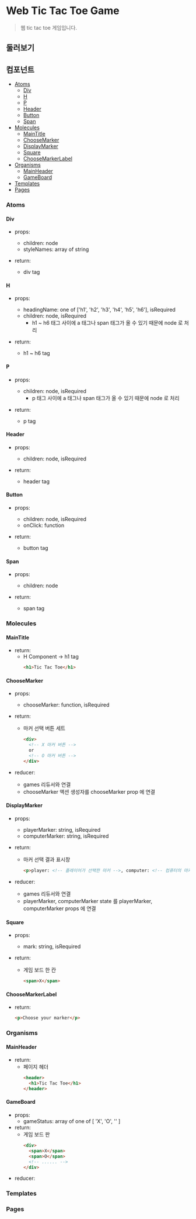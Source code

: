 # Web Tic Tac Toe Game
> 웹 tic tac toe 게임입니다.

## 둘러보기

## 컴포넌트

- [Atoms](#atoms)
  - [Div](#div)
  - [H](#h)
  - [P](#p)
  - [Header](#header)
  - [Button](#button)
  - [Span](#span)
- [Molecules](#molecules)
  - [MainTitle](#maintitle)
  - [ChooseMarker](#choosemarker)
  - [DisplayMarker](#displaymarker)
  - [Square](#square)
  - [ChooseMarkerLabel](#choosemarkerlabel)
- [Organisms](#organisms)
  - [MainHeader](#mainheader)
  - [GameBoard](#gameboard)
- [Templates](#templates)
- [Pages](#pages)

### Atoms

#### Div

- props:
  - children: node
  - styleNames: array of string

- return:
  - div tag

#### H

- props:
  - headingName: one of ['h1', 'h2', 'h3', 'h4', 'h5', 'h6'], isRequired
  - children: node, isRequired
    - h1 ~ h6 태그 사이에 a 태그나 span 태그가 올 수 있기 때문에 node 로 처리

- return:
  - h1 ~ h6 tag

#### P

- props:
  - children: node, isRequired
    - p 태그 사이에 a 태그나 span 태그가 올 수 있기 때문에 node 로 처리

- return:
  - p tag

#### Header

- props:
  - children: node, isRequired

- return:
  - header tag

#### Button

- props:
  - children: node, isRequired
  - onClick: function

- return:
  - button tag

#### Span

- props:
  - children: node

- return:
  - span tag

### Molecules

#### MainTitle

- return:
  - H Component -> h1 tag
    ```html
    <h1>Tic Tac Toe</h1>
    ```

#### ChooseMarker

- props:
  - chooseMarker: function, isRequired

- return:
  - 마커 선택 버튼 세트
    ```html
    <div>
      <!-- X 마커 버튼 -->
      or
      <!-- O 마커 버튼 -->
    </div>
    ```

- reducer:
  - games 리듀서와 연결
  - chooseMarker 액션 생성자를 chooseMarker prop 에 연결

#### DisplayMarker

- props:
  - playerMarker: string, isRequired
  - computerMarker: string, isRequired

- return:
  - 마커 선택 결과 표시창
    ```html
    <p>player: <!-- 플레이어가 선택한 마커 -->, computer: <!-- 컴퓨터의 마커 --></p>
    ```

- reducer:
  - games 리듀서와 연결
  - playerMarker, computerMarker state 를 playerMarker, computerMarker props 에 연결

#### Square

- props:
  - mark: string, isRequired

- return:
  - 게임 보드 한 칸
    ```html
    <span>X</span>
    ```

#### ChooseMarkerLabel

- return:
  ```html
  <p>Choose your marker</p>
  ```

### Organisms

#### MainHeader

- return:
  - 페이지 헤더
    ```html
    <header>
      <h1>Tic Tac Toe</h1>
    </header>
    ```

#### GameBoard

- props:
  - gameStatus: array of one of [ 'X', 'O', '' ]
- return:
  - 게임 보드 판
    ```html
    <div>
      <span>X</span>
      <span>O</span>
      <!-- ...... -->
    </div>
    ```
- reducer:

### Templates

### Pages
